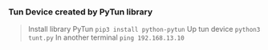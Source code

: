 ### Tun Device created by PyTun library

> Install library PyTun `pip3 install python-pytun`
> Up tun device `python3 tunt.py`
> In another terminal `ping 192.168.13.10`
